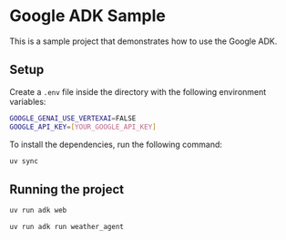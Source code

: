 # Google ADK Sample

This is a sample project that demonstrates how to use the Google ADK.

## Setup

Create a `.env` file inside the directory with the following environment variables:

```bash
GOOGLE_GENAI_USE_VERTEXAI=FALSE
GOOGLE_API_KEY=[YOUR_GOOGLE_API_KEY]
```

To install the dependencies, run the following command:

```bash
uv sync
```

## Running the project

```bash
uv run adk web
```

```bash
uv run adk run weather_agent
```